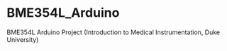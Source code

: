 BME354L_Arduino
===============

BME354L Arduino Project (Introduction to Medical Instrumentation, Duke University)
